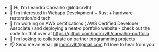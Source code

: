 
- 👋 Hi, I’m Leandro Carvalho (@lndrcrvlh)
- 👀 I’m interested in Webapp Development + Rust + hardware restoration/old tech
- 🌱 I’m working on AWS certifications ( AWS Certified Developer Associate ) and deploying a neat-o portfolio website - check out the code for that over at https://github.com/lndrcrvlh/carvalho-portfolio 
- 💞️ I’m looking to collaborate on partner programming projects
- 📫 Send me an email @ lndrcrvlh@gmail.com I'd love to hear from you




